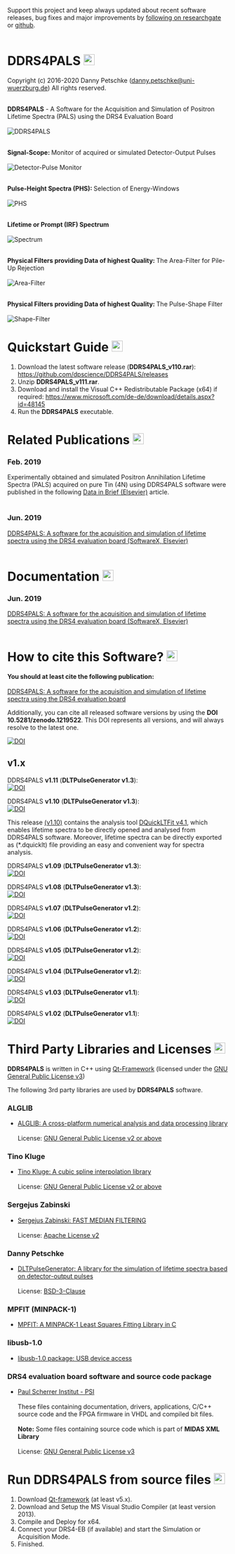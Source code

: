 Support this project and keep always updated about recent software releases, bug fixes and major improvements by [following on researchgate](https://www.researchgate.net/project/DDRS4PALS-a-software-for-the-acquisition-and-simulation-of-positron-annihilation-lifetime-spectra-PALS-using-the-DRS4-evaluation-board) or [github](https://github.com/dpscience?tab=followers).<br><br>

# DDRS4PALS <img src="https://github.com/dpscience/DDRS4PALS/blob/master/iconDesign/IconPNGRounded_red.png" width="25" height="25">

Copyright (c) 2016-2020 Danny Petschke (danny.petschke@uni-wuerzburg.de) All rights reserved.<br><br>

<b>DDRS4PALS</b> - A Software for the Acquisition and Simulation of Positron Lifetime Spectra (PALS) using the DRS4 Evaluation Board<br>
<br>![DDRS4PALS](/images/ddrs4pals.png)

<br><b>Signal-Scope: </b>Monitor of acquired or simulated Detector-Output Pulses<br>
<br>![Detector-Pulse Monitor](/images/scope.png)

<br><b>Pulse-Height Spectra (PHS): </b>Selection of Energy-Windows<br>
<br>![PHS](/images/phs.png)

<br><b>Lifetime or Prompt (IRF) Spectrum</b><br>
<br>![Spectrum](/images/spec.png)

<br><b>Physical Filters providing Data of highest Quality: </b>The Area-Filter for Pile-Up Rejection<br>
<br>![Area-Filter](/images/areaFilter.png)

<br><b>Physical Filters providing Data of highest Quality: </b>The Pulse-Shape Filter<br>
<br>![Shape-Filter](/images/shapeFilter.png)

# Quickstart Guide <img src="https://github.com/dpscience/DDRS4PALS/blob/master/iconDesign/IconPNGRounded_red.png" width="25" height="25">

1. Download the latest software release (<b>DDRS4PALS_v110.rar</b>): https://github.com/dpscience/DDRS4PALS/releases
2. Unzip <b>DDRS4PALS_v111.rar</b>.
3. Download and install the Visual C++ Redistributable Package (x64) if required: https://www.microsoft.com/de-de/download/details.aspx?id=48145
3. Run the <b>DDRS4PALS</b> executable.

# Related Publications <img src="https://github.com/dpscience/DDRS4PALS/blob/master/iconDesign/IconPNGRounded_red.png" width="25" height="25">

### Feb. 2019
Experimentally obtained and simulated Positron Annihilation Lifetime Spectra (PALS) acquired on pure Tin (4N) using DDRS4PALS software were published in the following [Data in Brief (Elsevier)](https://www.sciencedirect.com/science/article/pii/S2352340918315142) article.<br><br>  

### Jun. 2019
[DDRS4PALS: A software for the acquisition and simulation of lifetime spectra using the DRS4 evaluation board (SoftwareX, Elsevier)](https://www.sciencedirect.com/science/article/pii/S2352711019300676)<br><br>

# Documentation <img src="https://github.com/dpscience/DDRS4PALS/blob/master/iconDesign/IconPNGRounded_red.png" width="25" height="25">

### Jun. 2019
[DDRS4PALS: A software for the acquisition and simulation of lifetime spectra using the DRS4 evaluation board (SoftwareX, Elsevier)](https://www.sciencedirect.com/science/article/pii/S2352711019300676)<br><br>

# How to cite this Software? <img src="https://github.com/dpscience/DDRS4PALS/blob/master/iconDesign/IconPNGRounded_red.png" width="25" height="25">

<b>You should at least cite the following publication:</b><br><br>
[DDRS4PALS: A software for the acquisition and simulation of lifetime spectra using the DRS4 evaluation board](https://www.sciencedirect.com/science/article/pii/S2352711019300676)<br>

Additionally, you can cite all released software versions by using the <b>DOI 10.5281/zenodo.1219522</b>. This DOI represents all versions, and will always resolve to the latest one.<br>

[![DOI](https://zenodo.org/badge/DOI/10.5281/zenodo.1219522.svg)](https://doi.org/10.5281/zenodo.1219522)

## v1.x

DDRS4PALS <b>v1.11</b> (<b>DLTPulseGenerator v1.3</b>):<br>[![DOI](https://zenodo.org/badge/DOI/10.5281/zenodo.3356791.svg)](https://doi.org/10.5281/zenodo.3356791)<br>

DDRS4PALS <b>v1.10</b> (<b>DLTPulseGenerator v1.3</b>):<br>[![DOI](https://zenodo.org/badge/DOI/10.5281/zenodo.3356791.svg)](https://doi.org/10.5281/zenodo.3356791)<br>

This release [(v1.10)](https://doi.org/10.5281/zenodo.3356791) contains the analysis tool [DQuickLTFit v4.1](https://doi.org/10.5281/zenodo.3356830), which enables lifetime spectra to be directly opened and analysed from DDRS4PALS software. Moreover, lifetime spectra can be directly exported as (*.dquicklt) file providing an easy and convenient way for spectra analysis. 

DDRS4PALS <b>v1.09</b> (<b>DLTPulseGenerator v1.3</b>):<br>[![DOI](https://zenodo.org/badge/DOI/10.5281/zenodo.3275603.svg)](https://doi.org/10.5281/zenodo.3275603)<br>

DDRS4PALS <b>v1.08</b> (<b>DLTPulseGenerator v1.3</b>):<br>[![DOI](https://zenodo.org/badge/DOI/10.5281/zenodo.2540851.svg)](https://doi.org/10.5281/zenodo.2540851)<br>

DDRS4PALS <b>v1.07</b> (<b>DLTPulseGenerator v1.2</b>):<br>[![DOI](https://zenodo.org/badge/DOI/10.5281/zenodo.1495099.svg)](https://doi.org/10.5281/zenodo.1495099)<br>

DDRS4PALS <b>v1.06</b> (<b>DLTPulseGenerator v1.2</b>):<br>[![DOI](https://zenodo.org/badge/DOI/10.5281/zenodo.1434714.svg)](https://doi.org/10.5281/zenodo.1434714)<br>

DDRS4PALS <b>v1.05</b> (<b>DLTPulseGenerator v1.2</b>):<br>[![DOI](https://zenodo.org/badge/DOI/10.5281/zenodo.1302998.svg)](https://doi.org/10.5281/zenodo.1302998)<br>

DDRS4PALS <b>v1.04</b> (<b>DLTPulseGenerator v1.2</b>):<br>[![DOI](https://zenodo.org/badge/DOI/10.5281/zenodo.1285836.svg)](https://doi.org/10.5281/zenodo.1285836)<br>

DDRS4PALS <b>v1.03</b> (<b>DLTPulseGenerator v1.1</b>):<br>[![DOI](https://zenodo.org/badge/DOI/10.5281/zenodo.1227278.svg)](https://doi.org/10.5281/zenodo.1227278)<br>

DDRS4PALS <b>v1.02</b> (<b>DLTPulseGenerator v1.1</b>):<br>[![DOI](https://zenodo.org/badge/DOI/10.5281/zenodo.1219523.svg)](https://doi.org/10.5281/zenodo.1219523)<br>

# Third Party Libraries and Licenses <img src="https://github.com/dpscience/DDRS4PALS/blob/master/iconDesign/IconPNGRounded_red.png" width="25" height="25">

<b>DDRS4PALS</b> is written in C++ using [Qt-Framework](https://www.qt.io/) (licensed under the [GNU General Public License v3](https://www.gnu.org/licenses/gpl-3.0))

The following 3rd party libraries are used by <b>DDRS4PALS</b> software.<br>

### ALGLIB
- [ALGLIB: A cross-platform numerical analysis and data processing library](http://www.alglib.net/)<br><br>License: [GNU General Public License v2 or above](https://www.gnu.org/licenses/gpl-2.0)<br>

### Tino Kluge
- [Tino Kluge: A cubic spline interpolation library](http://kluge.in-chemnitz.de/opensource/spline/)<br><br>License: [GNU General Public License v2 or above](https://www.gnu.org/licenses/gpl-2.0)<br>

### Sergejus Zabinski
- [Sergejus Zabinski: FAST MEDIAN FILTERING](http://www.sergejusz.com/engineering_tips/median_filter.htm)<br><br>License: [Apache License v2](http://www.apache.org/licenses/LICENSE-2.0)<br>

### Danny Petschke
- [DLTPulseGenerator: A library for the simulation of lifetime spectra based on detector-output pulses](https://github.com/dpscience/DLTPulseGenerator)<br><br>License: [BSD-3-Clause](https://opensource.org/licenses/BSD-3-Clause)

### MPFIT (MINPACK-1)
- [MPFIT: A MINPACK-1 Least Squares Fitting Library in C](https://www.physics.wisc.edu/~craigm/idl/cmpfit.html)<br>

### libusb-1.0
- [libusb-1.0 package: USB device access](http://libusb.info/)<br>

### DRS4 evaluation board software and source code package
- [Paul Scherrer Institut - PSI](https://www.psi.ch/drs/software-download)<br><br>
These files containing documentation, drivers, applications, C/C++ source code and the FPGA firmware in VHDL and compiled bit files.<br><br>
<b>Note:</b> Some files containing source code which is part of <b>MIDAS XML Library</b><br><br>License: [GNU General Public License v3](https://www.gnu.org/licenses/gpl-3.0)<br>

# Run DDRS4PALS from source files <img src="https://github.com/dpscience/DDRS4PALS/blob/master/iconDesign/IconPNGRounded_red.png" width="25" height="25">
1. Download [Qt-framework](https://www.qt.io/download) (at least v5.x).
2. Download and Setup the MS Visual Studio Compiler (at least version 2013).
3. Compile and Deploy for x64.
4. Connect your DRS4-EB (if available) and start the Simulation or Acquisition Mode.
5. Finished.
